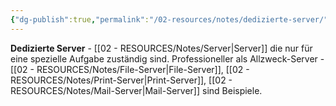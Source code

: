 ```yaml
---
{"dg-publish":true,"permalink":"/02-resources/notes/dedizierte-server/","tags":["netzwerk/server","computer/spezialisierung"],"noteIcon":"","updated":"2025-08-27T15:03:19.921+02:00"}
---
```



**Dedizierte Server** - [[02 - RESOURCES/Notes/Server\|Server]] die nur für eine spezielle Aufgabe zuständig sind.
Professioneller als Allzweck-Server - [[02 - RESOURCES/Notes/File-Server\|File-Server]], [[02 - RESOURCES/Notes/Print-Server\|Print-Server]], [[02 - RESOURCES/Notes/Mail-Server\|Mail-Server]] sind Beispiele.